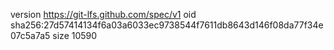 version https://git-lfs.github.com/spec/v1
oid sha256:27d57414134f6a03a6033ec9738544f7611db8643d146f08da77f34e07c5a7a5
size 10590
